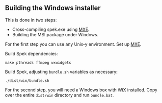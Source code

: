 ## Building the Windows installer

This is done in two steps:

 * Cross-compiling spek.exe using [MXE](http://mxe.cc/).
 * Building the MSI package under Windows.

For the first step you can use any Unix-y environment. Set up
[MXE](http://mxe.cc/#tutorial).

Build Spek dependencies:

    make pthreads ffmpeg wxwidgets

Build Spek, adjusting `bundle.sh` variables as necessary:

    ./dist/win/bundle.sh

For the second step, you will need a Windows box with
[WiX](http://wix.sourceforge.net/) installed. Copy over the entire `dist/win`
directory and run `bundle.bat`.

